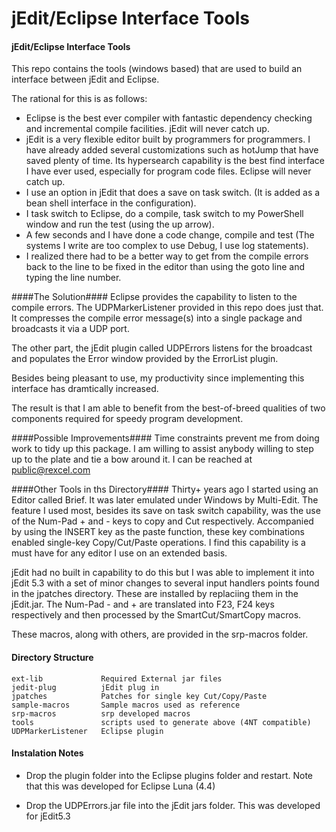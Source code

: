 
jEdit/Eclipse Interface Tools
=============================

#### jEdit/Eclipse Interface Tools ####

This repo contains the tools (windows based) that are used to build an interface between jEdit and Eclipse.

The rational for this is as follows:
  * Eclipse is the best ever compiler with fantastic dependency checking and incremental compile facilities. jEdit will never catch up.
  * jEdit is a very flexible editor built by programmers for programmers. I have
already added several customizations such as hotJump that have saved plenty of time.
Its hypersearch capability is the best find interface I have ever used, especially for program code files. Eclipse will never catch up.
  * I use an option in jEdit that does a save on task switch. (It is added as a bean shell interface in the configuration).
  * I task switch to Eclipse, do a compile, task switch to my PowerShell window and run the test (using the up arrow).
  * A few seconds and I have done a code change, compile and test (The systems I write are too complex to use Debug, I use log statements).
  * I realized there had to be a better way to get from the compile errors back to the line to be fixed in the editor than using the goto line and typing the line number.

####The Solution####
Eclipse provides the capability to listen to the compile errors.  The UDPMarkerListener provided in this repo does just that.
It compresses the compile error message(s) into a single package and broadcasts it via a UDP port.

The other part, the jEdit plugin called UDPErrors listens for the broadcast and populates the Error window provided by the ErrorList plugin.

Besides being pleasant to use, my productivity since implementing this interface has dramtically increased.

The result is that I am able to benefit from the best-of-breed qualities of two components required for speedy program development.

####Possible Improvements####
Time constraints prevent me from doing work to tidy up this package.
I am willing to assist anybody willing to step up to the plate and tie a bow around it. I can be reached at public@rexcel.com


####Other Tools in ths Directory####
Thirty+ years ago I started using an Editor called Brief.  It was later emulated under Windows by Multi-Edit.  The feature I used most, besides its save on task switch capability,
was the use of the Num-Pad + and - keys to copy and Cut respectively. Accompanied by using the INSERT key as the paste function, these key combinations
enabled single-key Copy/Cut/Paste operations. I find this capability is a must have for any editor I use on an extended basis.

jEdit had no built in capability to do this but I was able to implement it into jEdit 5.3 with a set of minor changes to several input handlers points found
in the jpatches directory.  These are installed by replaciing them in the jEdit.jar. The Num-Pad - and + are translated into F23, F24 keys respectively and then processed by
the SmartCut/SmartCopy macros.

These macros, along with others, are provided in the srp-macros folder.

#### Directory Structure ####
```
ext-lib             Required External jar files
jedit-plug          jEdit plug in
jpatches            Patches for single key Cut/Copy/Paste
sample-macros       Sample macros used as reference
srp-macros          srp developed macros
tools               scripts used to generate above (4NT compatible)
UDPMarkerListener   Eclipse plugin
```

#### Instalation Notes ####

  * Drop the plugin folder into the Eclipse plugins folder and restart.  Note that this was developed for Eclipse Luna (4.4)

  * Drop the UDPErrors.jar file into the jEdit jars folder.  This was developed for jEdit5.3
